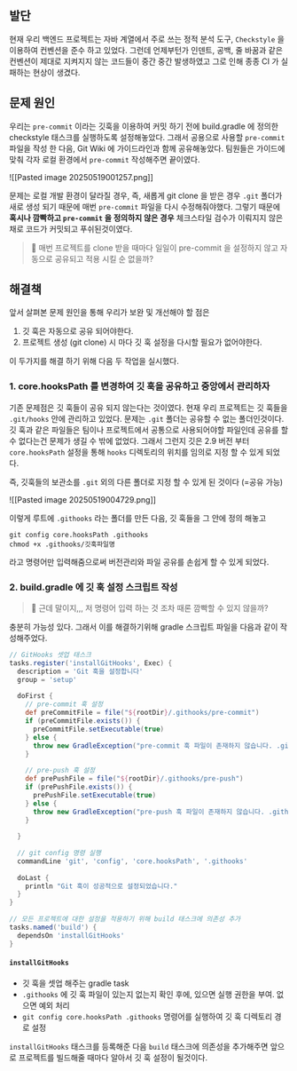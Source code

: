 
## 발단
현재 우리 백엔드 프로젝트는 자바 계열에서 주로 쓰는 정적 분석 도구, ``Checkstyle`` 을 이용하여 컨벤션을 준수 하고 있었다. 그런데 언제부턴가 인덴트, 공백, 줄 바꿈과 같은 컨벤션이 제대로 지켜지지 않는 코드들이 중간 중간 발생하였고 그로 인해 종종 CI 가 실패하는 현상이 생겼다.

## 문제 원인
우리는 ``pre-commit`` 이라는 깃훅을 이용하여 커밋 하기 전에 build.gradle 에 정의한 checkstyle 태스크를 실행하도록 설정해놓았다. 그래서 공용으로 사용할 ``pre-commit`` 파일을 작성 한 다음, Git Wiki 에 가이드라인과 함께 공유해놓았다. 팀원들은 가이드에 맞춰 각자 로컬 환경에서 ``pre-commit`` 작성해주면 끝이였다.

![[Pasted image 20250519001257.png]]

문제는 로컬 개발 환경이 달라질 경우, 즉, 새롭게 git clone 을 받은 경우 ``.git`` 폴더가 새로 생성 되기 때문에  매번 ``pre-commit`` 파일을 다시 수정해줘야했다. 그렇기 때문에 **혹시나 깜빡하고 ``pre-commit`` 을 정의하지 않은 경우** 체크스타일 검수가 이뤄지지 않은 채로 코드가 커밋되고 푸쉬된것이였다. 

> 🤔 매번 프로젝트를 clone 받을 때마다 일일이 pre-commit 을 설정하지 않고 자동으로 공유되고 적용 시킬 순 없을까?
## 해결책

앞서 살펴본 문제 원인을 통해 우리가 보완 및 개선해야 할 점은
1. 깃 훅은 자동으로 공유 되어야한다.
2. 프로젝트 생성 (git clone) 시 마다 깃 훅 설정을 다시할 필요가 없어야한다.

이 두가지를 해결 하기 위해 다음 두 작업을 실시했다.
### 1. core.hooksPath 를 변경하여 깃 훅을 공유하고 중앙에서 관리하자

기존 문제점은 깃 훅들이 공유 되지 않는다는 것이였다. 현재 우리 프로젝트는 깃 훅들을 ``.git/hooks`` 안에 관리하고 있었다. 문제는 ``.git`` 폴더는 공유할 수 없는 폴더인것이다. 깃 훅과 같은 파일들은 팀이나 프로젝트에서 공통으로 사용되어야할 파일인데 공유를 할 수 없다는건 문제가 생길 수 밖에 없었다. 그래서 그런지 깃은 2.9 버전 부터 ``core.hooksPath`` 설정을 통해 ``hooks`` 디렉토리의 위치를 임의로 지정 할 수 있게 되었다.

즉, 깃훅들의 보관소를 ``.git`` 외의 다른 폴더로 지정 할 수 있게 된 것이다 (=공유 가능)

![[Pasted image 20250519004729.png]]

이렇게 루트에 ``.githooks`` 라는 폴더를 만든 다음, 깃 훅들을 그 안에 정의 해놓고

```shell
git config core.hooksPath .githooks
chmod +x .githooks/깃훅파일명
```
라고 명령어만 입력해줌으로써 버전관리와 파일 공유를 손쉽게 할 수 있게 되었다. 
### 2. build.gradle 에 깃 훅 설정 스크립트 작성

> 🤔 근데 말이지,,, 저 명령어 입력 하는 것 조차 때론 깜빡할 수 있지 않을까? 

충분히 가능성 있다.  그래서 이를 해결하기위해 gradle 스크립트 파일을 다음과 같이 작성해주었다.

```groovy
// GitHooks 셋업 태스크  
tasks.register('installGitHooks', Exec) {  
  description = 'Git 훅을 설정합니다'  
  group = 'setup'  
  
  doFirst {  
    // pre-commit 훅 설정  
    def preCommitFile = file("${rootDir}/.githooks/pre-commit")  
    if (preCommitFile.exists()) {  
      preCommitFile.setExecutable(true)  
    } else {  
      throw new GradleException("pre-commit 훅 파일이 존재하지 않습니다. .githooks/pre-commit 파일을 생성하세요.")  
    }  
  
    // pre-push 훅 설정  
    def prePushFile = file("${rootDir}/.githooks/pre-push")  
    if (prePushFile.exists()) {  
      prePushFile.setExecutable(true)  
    } else {  
      throw new GradleException("pre-push 훅 파일이 존재하지 않습니다. .githooks/pre-push 파일을 생성하세요.")  
    }  
  
  }  
  
  // git config 명령 실행  
  commandLine 'git', 'config', 'core.hooksPath', '.githooks'  
  
  doLast {  
    println "Git 훅이 성공적으로 설정되었습니다."  
  }  
}  
  
// 모든 프로젝트에 대한 설정을 적용하기 위해 build 태스크에 의존성 추가  
tasks.named('build') {  
  dependsOn 'installGitHooks'  
}
```

#### ``installGitHooks`` 
  -  깃 훅을 셋업 해주는 gradle task
  - ``.githooks`` 에 깃 훅 파일이 있는지 없는지 확인 후에, 있으면 실행 권한을 부여. 없으면 예외 처리
  - ``git config core.hooksPath .githooks`` 명령어를 실행하여 깃 훅 디렉토리 경로 설정

``installGitHooks`` 태스크를 등록해준 다음 ``build`` 태스크에 의존성을 추가해주면 앞으로 프로젝트를 빌드해줄 때마다 알아서 깃 훅 설정이 될것이다.


